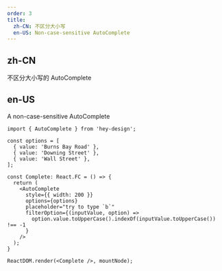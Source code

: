 ```yaml
---
order: 3
title:
  zh-CN: 不区分大小写
  en-US: Non-case-sensitive AutoComplete
---
```


## zh-CN

不区分大小写的 AutoComplete

## en-US

A non-case-sensitive AutoComplete

```tsx
import { AutoComplete } from 'hey-design';

const options = [
  { value: 'Burns Bay Road' },
  { value: 'Downing Street' },
  { value: 'Wall Street' },
];

const Complete: React.FC = () => {
  return (
    <AutoComplete
      style={{ width: 200 }}
      options={options}
      placeholder="try to type `b`"
      filterOption={(inputValue, option) =>
        option.value.toUpperCase().indexOf(inputValue.toUpperCase()) !== -1
      }
    />
  );
}

ReactDOM.render(<Complete />, mountNode);
```
